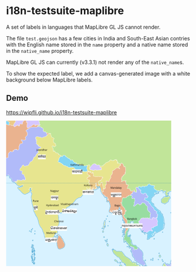 # i18n-testsuite-maplibre
A set of labels in languages that MapLibre GL JS cannot render.

The file `test.geojson` has a few cities in India and South-East Asian contries with the English name stored in the `name` property and a native name stored in the `native_name` property.

MapLibre GL JS can currently (v3.3.1) not render any of the `native_name`s.

To show the expected label, we add a canvas-generated image with a white background below MapLibre labels.

## Demo

https://wipfli.github.io/i18n-testsuite-maplibre

<a href="https://wipfli.github.io/i18n-testsuite-maplibre">
<img src="screenshot.png" width=450>
</a>
